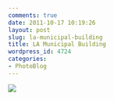 ```yaml
---
comments: true
date: 2011-10-17 10:19:26
layout: post
slug: la-municipal-building
title: LA Municipal Building
wordpress_id: 4724
categories:
- PhotoBlog
---
```


![](http://ryanfitzer.com/main/wp-content/uploads/2011/10/2011-09-19-at-16-57-13-1.jpg)
